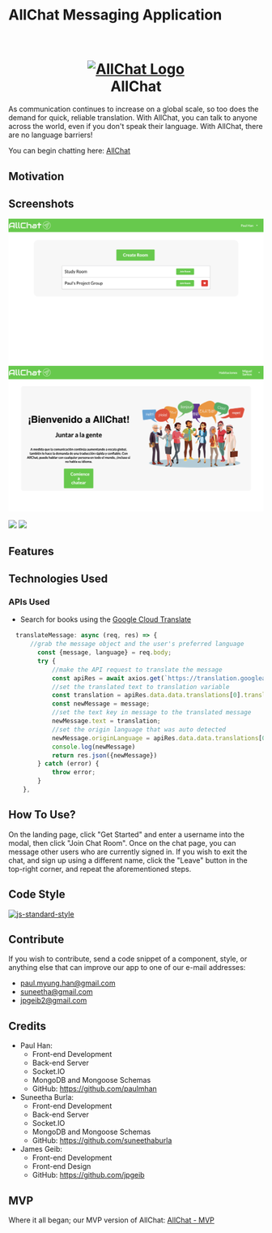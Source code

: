 # AllChat Messaging Application

<h1 align="center">
  <br>
  <a href="https://all-chat-v2.herokuapp.com/"><img src="AllChat-Logo.png" alt="AllChat Logo" width="200"></a>
  <br>
  AllChat
  <br>
</h1>

As communication continues to increase on a global scale, so too does the demand for quick, reliable translation. With AllChat, you can talk to anyone across the world, even if you don't speak their language. With AllChat, there are no language barriers! 

You can begin chatting here: [AllChat](https://all-chat-v2.herokuapp.com/)

## Motivation 


## Screenshots
![](client/src/assets/images/rooms.png)
![](client/src/assets/images/translated.png)

![](/client/src/assets/gifs/AllChat-demo4.gif)
![](/client/src/assets/gifs/AllChat-demo5.gif)

## Features

## Technologies Used

### APIs Used

- Search for books using the [Google Cloud Translate](https://cloud.google.com/translate/docs/quickstarts)

```javascript
  translateMessage: async (req, res) => {
      //grab the message object and the user's preferred language
        const {message, language} = req.body;
        try {
            //make the API request to translate the message
            const apiRes = await axios.get(`https://translation.googleapis.com/language/translate/v2?target=${language}&q=${encodeURIComponent(message.text)}&key=${process.env.REACT_APP_API_KEY}`);
            //set the translated text to translation variable
            const translation = apiRes.data.data.translations[0].translatedText;
            const newMessage = message;
            //set the text key in message to the translated message
            newMessage.text = translation;
            //set the origin language that was auto detected 
            newMessage.originLanguage = apiRes.data.data.translations[0].detectedSourceLanguage;
            console.log(newMessage)  
            return res.json({newMessage})
        } catch (error) {
            throw error;
        }
    },
```


## How To Use?

On the landing page, click "Get Started" and enter a username into the modal, then click "Join Chat Room". Once on the chat page, you can message other users who are currently signed in. If you wish to exit the chat, and sign up using a different name, click the "Leave" button in the top-right corner, and repeat the aforementioned steps.

## Code Style

[![js-standard-style](https://img.shields.io/badge/code%20style-standard-brightgreen.svg?style=flat)](https://github.com/feross/standard)

## Contribute

If you wish to contribute, send a code snippet of a component, style, or anything else that can improve our app to one of our e-mail addresses:

- paul.myung.han@gmail.com
- suneetha@gmail.com
- jpgeib2@gmail.com

## Credits

- Paul Han: 
    - Front-end Development
    - Back-end Server 
    - Socket.IO
    - MongoDB and Mongoose Schemas
    - GitHub: https://github.com/paulmhan
- Suneetha Burla: 
    - Front-end Development
    - Back-end Server
    - Socket.IO 
    - MongoDB and Mongoose Schemas
    - GitHub: https://github.com/suneethaburla
- James Geib: 
    - Front-end Development
    - Front-end Design
    - GitHub: https://github.com/jpgeib

## MVP 

Where it all began; our MVP version of AllChat: [AllChat - MVP](https://github.com/paulmhan/AllChat)

